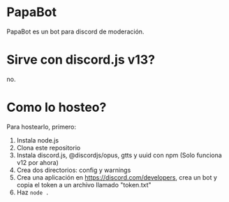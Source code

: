 # PapaBot
PapaBot es un bot para discord de moderación.

# Sirve con discord.js v13?
no.

# Como lo hosteo?
Para hostearlo, primero:
1. Instala node.js
2. Clona este repositorio
3. Instala discord.js, @discordjs/opus, gtts y uuid con npm (Solo funciona v12 por ahora)
4. Crea dos directorios: config y warnings
5. Crea una aplicación en https://discord.com/developers, crea un bot y copia el token a un archivo llamado "token.txt"
6. Haz `node .`
